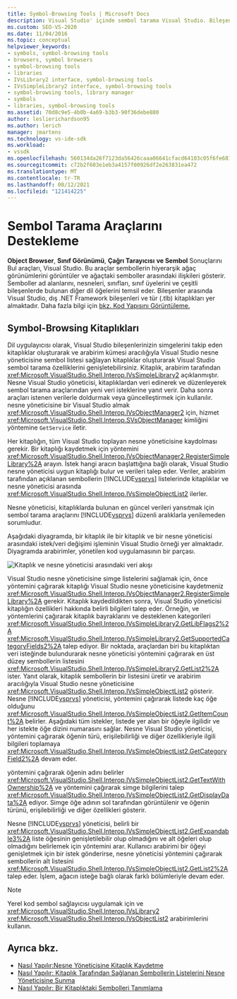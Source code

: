 ```yaml
---
title: Symbol-Browsing Tools | Microsoft Docs
description: Visual Studio' içinde sembol tarama Visual Studio. Bileşenlerinizin sembolleri için kitaplıklarla bu özellikleri genişletmeyi öğrenin.
ms.custom: SEO-VS-2020
ms.date: 11/04/2016
ms.topic: conceptual
helpviewer_keywords:
- symbols, symbol-browsing tools
- browsers, symbol browsers
- symbol-browsing tools
- libraries
- IVsLibrary2 interface, symbol-browsing tools
- IVsSimpleLibrary2 interface, symbol-browsing tools
- symbol-browsing tools, library manager
- symbols
- libraries, symbol-browsing tools
ms.assetid: 70d8c9e5-4b0b-4a69-b3b3-90f36debe880
author: leslierichardson95
ms.author: lerich
manager: jmartens
ms.technology: vs-ide-sdk
ms.workload:
- vssdk
ms.openlocfilehash: 560134da26f7123da56426caaa06641cfacd64103c05f6fe681eb7aa34f47ba5
ms.sourcegitcommit: c72b2f603e1eb3a4157f00926df2e263831ea472
ms.translationtype: MT
ms.contentlocale: tr-TR
ms.lasthandoff: 08/12/2021
ms.locfileid: "121414225"
---
```

# <a name="supporting-symbol-browsing-tools"></a>Sembol Tarama Araçlarını Destekleme
**Object Browser**, **Sınıf Görünümü**, **Çağrı Tarayıcısı** **ve Sembol** Sonuçlarını Bul araçları, Visual Studio. Bu araçlar sembollerin hiyerarşik ağaç görünümlerini görüntüler ve ağaçtaki semboller arasındaki ilişkileri gösterir. Semboller ad alanlarını, nesneleri, sınıfları, sınıf üyelerini ve çeşitli bileşenlerde bulunan diğer dil öğelerini temsil eder. Bileşenler arasında Visual Studio, dış .NET Framework bileşenleri ve tür (.tlb) kitaplıkları yer almaktadır. Daha fazla bilgi için [bkz. Kod Yapısını Görüntüleme.](../../ide/viewing-the-structure-of-code.md)

## <a name="symbol-browsing-libraries"></a>Symbol-Browsing Kitaplıkları
 Dil uygulayıcısı olarak, Visual Studio bileşenlerinizin simgelerini takip eden kitaplıklar oluşturarak ve arabirim kümesi aracılığıyla Visual Studio nesne yöneticisine sembol listesi sağlayan kitaplıklar oluşturarak Visual Studio sembol tarama özelliklerini genişletebilirsiniz. Kitaplık, arabirim tarafından <xref:Microsoft.VisualStudio.Shell.Interop.IVsSimpleLibrary2> açıklanmıştır. Nesne Visual Studio yöneticisi, kitaplıklardan veri edinerek ve düzenleyerek sembol tarama araçlarından yeni veri isteklerine yanıt verir. Daha sonra araçları istenen verilerle doldurmak veya güncelleştirmek için kullanılır. nesne yöneticisine bir Visual Studio almak <xref:Microsoft.VisualStudio.Shell.Interop.IVsObjectManager2> için, hizmet <xref:Microsoft.VisualStudio.Shell.Interop.SVsObjectManager> kimliğini yöntemine `GetService` iletir.

 Her kitaplığın, tüm Visual Studio toplayan nesne yöneticisine kaydolması gerekir. Bir kitaplığı kaydetmek için yöntemini <xref:Microsoft.VisualStudio.Shell.Interop.IVsObjectManager2.RegisterSimpleLibrary%2A> arayın. İstek hangi aracın başlattığına bağlı olarak, Visual Studio nesne yöneticisi uygun kitaplığı bulur ve verileri talep eder. Veriler, arabirim tarafından açıklanan sembollerin [!INCLUDE[vsprvs](../../code-quality/includes/vsprvs_md.md)] listelerinde kitaplıklar ve nesne yöneticisi arasında <xref:Microsoft.VisualStudio.Shell.Interop.IVsSimpleObjectList2> ilerler.

 Nesne yöneticisi, kitaplıklarda bulunan en güncel verileri yansıtmak için sembol tarama araçlarını [!INCLUDE[vsprvs](../../code-quality/includes/vsprvs_md.md)] düzenli aralıklarla yenilemeden sorumludur.

 Aşağıdaki diyagramda, bir kitaplık ile bir kitaplık ve bir nesne yöneticisi arasındaki istek/veri değişimi işleminin Visual Studio örneği yer almaktadır. Diyagramda arabirimler, yönetilen kod uygulamasının bir parçası.

 ![Kitaplık ve nesne yöneticisi arasındaki veri akışı](../../extensibility/internals/media/callbrowserdiagram.gif "CallBrowserDiagram")

 Visual Studio nesne yöneticisine simge listelerini sağlamak için, önce yöntemini çağırarak kitaplığı Visual Studio nesne yöneticisine kaydetmeniz <xref:Microsoft.VisualStudio.Shell.Interop.IVsObjectManager2.RegisterSimpleLibrary%2A> gerekir. Kitaplık kaydedildikten sonra, Visual Studio yöneticisi kitaplığın özellikleri hakkında belirli bilgileri talep eder. Örneğin, ve yöntemlerini çağırarak kitaplık bayraklarını ve desteklenen kategorileri <xref:Microsoft.VisualStudio.Shell.Interop.IVsSimpleLibrary2.GetLibFlags2%2A> <xref:Microsoft.VisualStudio.Shell.Interop.IVsSimpleLibrary2.GetSupportedCategoryFields2%2A> talep ediyor. Bir noktada, araçlardan biri bu kitaplıktan veri isteğinde bulundurarak nesne yöneticisi yöntemini çağırarak en üst düzey sembollerin listesini <xref:Microsoft.VisualStudio.Shell.Interop.IVsSimpleLibrary2.GetList2%2A> ister. Yanıt olarak, kitaplık sembollerin bir listesini üretir ve arabirim aracılığıyla Visual Studio nesne yöneticisine <xref:Microsoft.VisualStudio.Shell.Interop.IVsSimpleObjectList2> gösterir. Nesne [!INCLUDE[vsprvs](../../code-quality/includes/vsprvs_md.md)] yöneticisi, yöntemini çağırarak listede kaç öğe olduğunu <xref:Microsoft.VisualStudio.Shell.Interop.IVsSimpleObjectList2.GetItemCount%2A> belirler. Aşağıdaki tüm istekler, listede yer alan bir öğeyle ilgilidir ve her istekte öğe dizini numarasını sağlar. Nesne Visual Studio yöneticisi, yöntemini çağırarak öğenin türü, erişilebilirliği ve diğer özellikleriyle ilgili bilgileri toplamaya <xref:Microsoft.VisualStudio.Shell.Interop.IVsSimpleObjectList2.GetCategoryField2%2A> devam eder.

 yöntemini çağırarak öğenin adını belirler <xref:Microsoft.VisualStudio.Shell.Interop.IVsSimpleObjectList2.GetTextWithOwnership%2A> ve yöntemini çağırarak simge bilgilerini talep <xref:Microsoft.VisualStudio.Shell.Interop.IVsSimpleObjectList2.GetDisplayData%2A> ediyor. Simge öğe adının sol tarafından görüntülenir ve öğenin türünü, erişilebilirliği ve diğer özellikleri gösterir.

 Nesne [!INCLUDE[vsprvs](../../code-quality/includes/vsprvs_md.md)] yöneticisi, belirli bir <xref:Microsoft.VisualStudio.Shell.Interop.IVsSimpleObjectList2.GetExpandable3%2A> liste öğesinin genişletilebilir olup olmadığını ve alt öğeleri olup olmadığını belirlemek için yöntemini arar. Kullanıcı arabirimi bir öğeyi genişletmek için bir istek gönderirse, nesne yöneticisi yöntemini çağırarak sembollerin alt listesini <xref:Microsoft.VisualStudio.Shell.Interop.IVsSimpleObjectList2.GetList2%2A> talep eder. İşlem, ağacın isteğe bağlı olarak farklı bölümleriyle devam eder.

> [!NOTE]
> Yerel kod sembol sağlayıcısı uygulamak için ve <xref:Microsoft.VisualStudio.Shell.Interop.IVsLibrary2> <xref:Microsoft.VisualStudio.Shell.Interop.IVsObjectList2> arabirimlerini kullanın.

## <a name="see-also"></a>Ayrıca bkz.
- [Nasıl Yapılır:Nesne Yöneticisine Kitaplık Kaydetme](../../extensibility/internals/how-to-register-a-library-with-the-object-manager.md)
- [Nasıl Yapılır: Kitaplık Tarafından Sağlanan Sembollerin Listelerini Nesne Yöneticisine Sunma](../../extensibility/internals/how-to-expose-lists-of-symbols-provided-by-the-library-to-the-object-manager.md)
- [Nasıl Yapılır: Bir Kitaplıktaki Sembolleri Tanımlama](../../extensibility/internals/how-to-identify-symbols-in-a-library.md)
